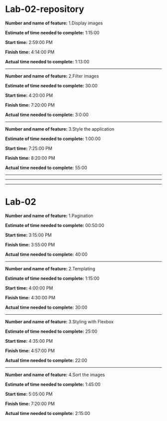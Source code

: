# Lab-02-repository

**Number and name of feature:** 1.Display images

**Estimate of time needed to complete:** 1:15:00

**Start time:** 2:59:00 PM

**Finish time:** 4:14:00 PM

**Actual time needed to complete:** 1:13:00

--------------------------------------------------

**Number and name of feature:** 2.Filter images

**Estimate of time needed to complete:** 30:00

**Start time:** 4:20:00 PM

**Finish time:** 7:20:00 PM

**Actual time needed to complete:** 3:0:00

--------------------------------------------------

**Number and name of feature:** 3.Style the application

**Estimate of time needed to complete:** 1:00:00

**Start time:** 7:25:00 PM

**Finish time:** 8:20:00 PM

**Actual time needed to complete:** 55:00

--------------------------------------------------
--------------------------------------------------
--------------------------------------------------
# Lab-02

**Number and name of feature:** 1.Pagination

**Estimate of time needed to complete:** 00:50:00

**Start time:** 3:15:00 PM

**Finish time:** 3:55:00 PM

**Actual time needed to complete:** 40:00

--------------------------------------------------

**Number and name of feature:** 2.Templating

**Estimate of time needed to complete:** 1:15:00

**Start time:** 4:00:00 PM

**Finish time:** 4:30:00 PM

**Actual time needed to complete:** 30:00

--------------------------------------------------

**Number and name of feature:** 3.Styling with Flexbox

**Estimate of time needed to complete:** 25:00

**Start time:** 4:35:00 PM

**Finish time:** 4:57:00 PM

**Actual time needed to complete:** 22:00

--------------------------------------------------

**Number and name of feature:** 4.Sort the images

**Estimate of time needed to complete:** 1:45:00

**Start time:** 5:05:00 PM

**Finish time:** 7:20:00 PM

**Actual time needed to complete:** 2:15:00

